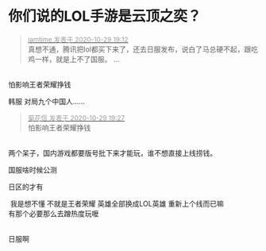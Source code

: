 # 你们说的LOL手游是云顶之奕？


<div class="quote"><blockquote><font size="2"><a href="https://www.hostloc.com/forum.php?mod=redirect&amp;goto=findpost&amp;pid=9370750&amp;ptid=759929" target="_blank"><font color="#999999">iamtime 发表于 2020-10-29 19:12</font></a></font><br />
真想不通，腾讯把lol都买下来了，还去日服发布，说白了马总硬不起，跟吃鸡一样，就是上不了国服。 ...</blockquote></div><br />
怕影响王者荣耀挣钱

韩服 对局九个中国人......

<div class="quote"><blockquote><font size="2"><a href="https://www.hostloc.com/forum.php?mod=redirect&amp;goto=findpost&amp;pid=9370839&amp;ptid=759929" target="_blank"><font color="#999999">菊花信 发表于 2020-10-29 19:27</font></a></font><br />
怕影响王者荣耀挣钱</blockquote></div><br />
两个呆子，国内游戏都要版号批下来才能玩，谁不想直接上线捞钱。

国服啥时候公测<img id="aimg_XJzQq" onclick="zoom(this, this.src, 0, 0, 0)" class="zoom" src="https://cdn.jsdelivr.net/gh/hishis/forum-master/public/images/patch.gif" onmouseover="img_onmouseoverfunc(this)" onload="thumbImg(this)" border="0" alt="" />

日区的才有

<img src="static/image/smiley/default/sweat.gif" smilieid="10" border="0" alt="" /><img src="static/image/smiley/default/sweat.gif" smilieid="10" border="0" alt="" /><img src="static/image/smiley/default/sweat.gif" smilieid="10" border="0" alt="" /><img src="static/image/smiley/default/sweat.gif" smilieid="10" border="0" alt="" /><img src="static/image/smiley/default/sweat.gif" smilieid="10" border="0" alt="" /> 我是想不懂 不就是王者荣耀 英雄全部换成LOL英雄 重新上个线而已嘛 <br />
有那个必要那么去蹭热度玩嚒 <br />
<br />


日服啊
